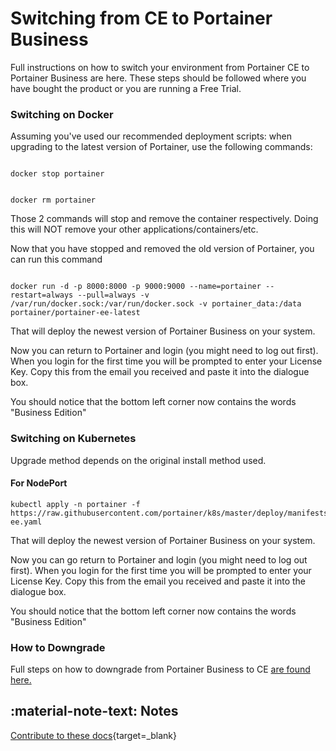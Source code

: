 # Switching from CE to Portainer Business 

Full instructions on how to switch your environment from Portainer CE to Portainer Business are here. These steps should be followed where you have bought the product or you are running a Free Trial.

### Switching on Docker
Assuming you've used our recommended deployment scripts: when upgrading to the latest version of Portainer, use the following commands:

```shell

docker stop portainer

```

```shell

docker rm portainer

```

Those 2 commands will stop and remove the container respectively. Doing this will NOT remove your other applications/containers/etc.

Now that you have stopped and removed the old version of Portainer, you can run this command

```shell

docker run -d -p 8000:8000 -p 9000:9000 --name=portainer --restart=always --pull=always -v /var/run/docker.sock:/var/run/docker.sock -v portainer_data:/data portainer/portainer-ee-latest

```

That will deploy the newest version of Portainer Business on your system.

Now you can return to Portainer and login (you might need to log out first). When you login for the first time you will be prompted to enter your License Key. Copy this from the email you received and paste it into the dialogue box.

You should notice that the bottom left corner now contains the words "Business Edition"


### Switching on Kubernetes
Upgrade method depends on the original install method used.

#### For NodePort
```shell
kubectl apply -n portainer -f https://raw.githubusercontent.com/portainer/k8s/master/deploy/manifests/portainer/portainer-ee.yaml
```

That will deploy the newest version of Portainer Business on your system.

Now you can go return to Portainer and login (you might need to log out first). When you login for the first time you will be prompted to enter your License Key. Copy this from the email you received and paste it into the dialogue box.

You should notice that the bottom left corner now contains the words "Business Edition"


### How to Downgrade

Full steps on how to downgrade from Portainer Business to CE [are found here.](https://documentation.portainer.io/v2.0-be/downgrade/be-to-ce/)


## :material-note-text: Notes
[Contribute to these docs](https://github.com/portainer/portainer-docs/blob/master/contributing.md){target=_blank}
